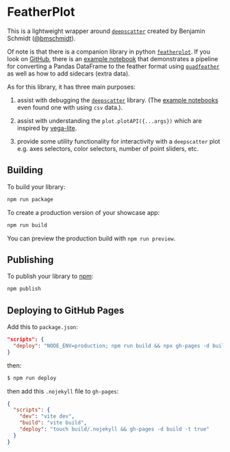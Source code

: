 # FeatherPlot

This is a lightweight wrapper around [`deepscatter`][deepscatter] created by Benjamin Schmidt ([@bmschmidt](https://github.com/bmschmidt)). 

Of note is that there is a companion library in python [`featherplot`][featherplot-pypi].
If you look on [GitHub][featherplot-py], there is an [example notebook][featherplot-py-example] that demonstrates a pipeline for converting a Pandas DataFrame to the feather format using [`quadfeather`][quadfeather] as well as how to add sidecars (extra data).

As for this library, it has three main purposes:
1. assist with debugging the [`deepscatter`][deepscatter] library. (The [example notebooks][featherplot-csv-example] even found one with using `csv` data.).

2. assist with understanding the `plot.plotAPI({...args})` which are inspired by [vega-lite][vega-lite]. 

3. provide some utility functionality for interactivity with a `deepscatter` plot e.g. axes selectors, color selectors, number of point sliders, etc.

[vega-lite]: https://vega.github.io/vega-lite/docs/encoding.html
[bmschmidt]: https://github.com/bmschmidt
[quadfeather]: git+https://github.com/bmschmidt/quadfeather
[deepscatter]: https://github.com/nomic-ai/deepscatter/tree/main

[featherplot-py]: https://github.com/dsm-72/featherplot-py
[featherplot-pypi]: https://pypi.org/project/featherplot/
[featherplot-py-example]: https://github.com/dsm-72/featherplot-py/blob/main/examples/00_test.ipynb

[featherplot-csv-example]: (https://github.com/dsm-72/featherplot-svelte/blob/main/nbs/02_Generate_Named_Data.ipynb)


## Building

To build your library:

```bash
npm run package
```

To create a production version of your showcase app:

```bash
npm run build
```

You can preview the production build with `npm run preview`.


## Publishing

To publish your library to [npm](https://www.npmjs.com):

```bash
npm publish
```


## Deploying to GitHub Pages

Add this to `package.json`:

```json
"scripts": {
  "deploy": "NODE_ENV=production; npm run build && npx gh-pages -d build -t true"
}
```

then:

```bash
$ npm run deploy
```

then add this `.nojekyll` file to `gh-pages`:

```json
{
  "scripts": {
    "dev": "vite dev",
    "build": "vite build",
    "deploy": "touch build/.nojekyll && gh-pages -d build -t true"
  }
}
```